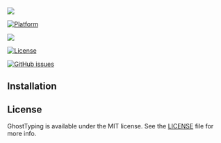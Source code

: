 #

<img src="https://raw.githubusercontent.com/huynguyen-n/GhostTyping/master/meta/repo_banner.png"/>


[![Platform](https://img.shields.io/badge/platform-ios-green.svg?style=flat-square)](https://github.com/huynguyen-n/GhostTyping) 

[![](https://img.shields.io/badge/Swift-3.2-blue.svg?style=flat-square)](https://github.com/huynguyen-n/GhostTyping) 

[![License](https://img.shields.io/cocoapods/l/GhostTyping.svg?style=flat-square)](LICENSE) 

[![GitHub issues](https://img.shields.io/github/issues/huynguyen-n/GhostTyping.svg?style=flat-square)](https://github.com/huynguyen-n/GhostTyping/issues)

## Installation



## License

GhostTyping is available under the MIT license. See the [LICENSE](LICENSE) file for more info.




